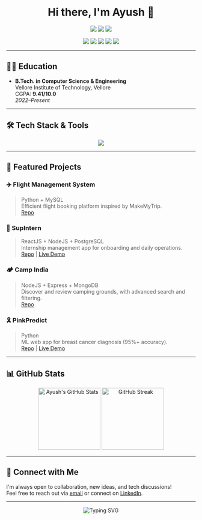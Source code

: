 <!-- Ayush Padhy | Modern GitHub Profile README -->

<h1 align="center">Hi there, I'm Ayush 👋</h1>
<p align="center">
  <img src="https://img.shields.io/badge/-Kolkata,%20India-blue?style=flat-square" />
  <img src="https://img.shields.io/badge/-Computer%20Science%20Student-orange?style=flat-square" />
  <img src="https://img.shields.io/badge/-VIT%20Vellore-9cf?style=flat-square" />
</p>
<p align="center">
  <a href="mailto:ayushpadhy1309@gmail.com"><img src="https://img.shields.io/badge/-Email-D14836?style=flat-square&logo=gmail&logoColor=white"></a>
  <a href="https://www.linkedin.com/in/ayush-padhy"><img src="https://img.shields.io/badge/-LinkedIn-blue?style=flat-square&logo=linkedin"></a>
  <a href="https://github.com/RockingAyush04"><img src="https://img.shields.io/badge/-GitHub-181717?style=flat-square&logo=github&logoColor=white"></a>
  <a href="https://leetcode.com/RockingAyush04"><img src="https://img.shields.io/badge/-LeetCode-FFA116?style=flat-square&logo=leetcode&logoColor=white"></a>
  <a href="https://ayushpadhy.me"><img src="https://img.shields.io/badge/-Portfolio-1abc9c?style=flat-square"></a>
</p>

---

## 👨‍🎓 Education

- **B.Tech. in Computer Science & Engineering**  
  Vellore Institute of Technology, Vellore  
  CGPA: **9.41/10.0**  
  _2022–Present_

---

## 🛠️ Tech Stack & Tools

<div align="center">
  <img src="https://skillicons.dev/icons?i=cpp,python,java,js,html,css,react,nodejs,express,mongodb,postgres,mysql,aws,github,tailwind,git" />
</div>


---

## 📂 Featured Projects

### ✈️ Flight Management System
> Python + MySQL  
Efficient flight booking platform inspired by MakeMyTrip.  
[Repo](https://github.com/RockingAyush04/Flight-Management-System)

### 💼 SupIntern
> ReactJS + NodeJS + PostgreSQL  
Internship management app for onboarding and daily operations.  
[Repo](https://github.com/RockingAyush04/SupIntern) | [Live Demo](#)

### 🏕️ Camp India
> NodeJS + Express + MongoDB  
Discover and review camping grounds, with advanced search and filtering.  
[Repo](https://github.com/RockingAyush04/Camp-India)

### 🎗️ PinkPredict
> Python  
ML web app for breast cancer diagnosis (95%+ accuracy).  
[Repo](https://github.com/RockingAyush04/PinkPredict) | [Live Demo](#)

---

## 📊 GitHub Stats

<p align="center">
  <img src="https://github-readme-stats.vercel.app/api?username=RockingAyush04&show_icons=true&theme=radical" alt="Ayush's GitHub Stats" height="165"/>
  <img src="https://github-readme-streak-stats.herokuapp.com/?user=RockingAyush04&theme=radical" alt="GitHub Streak" height="165"/>
</p>

---

## 💬 Connect with Me

I'm always open to collaboration, new ideas, and tech discussions!  
Feel free to reach out via [email](mailto:ayushpadhy1309@gmail.com) or connect on [LinkedIn](https://www.linkedin.com/in/ayush-padhy).

---

<p align="center">
  <img src="https://readme-typing-svg.demolab.com?font=Fira+Code&weight=700&size=22&pause=1000&color=1abc9c&center=true&width=600&lines=Welcome+to+my+GitHub+space!;Let's+build+something+awesome+together!" alt="Typing SVG" />
</p>

